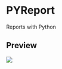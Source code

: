 # PYReport
 Reports with Python

## Preview

![](https://github.com/songlin81/PY-Reports/blob/master/output/screen.png)
